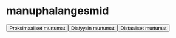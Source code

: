 # manuphalangesmid

<button id="manuphalangesmid_proksimaalinen">Proksimaaliset murtumat</button><button id="manuphalangesmid_diafyysi">Diafyysin murtumat</button><button id="manuphalangesmid_distaalinen">Distaaliset murtumat</button>

